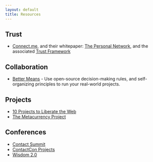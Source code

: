 ```yaml
---
layout: default
title: Resources
---
```


Trust
-----

* [Connect.me][], and their whitepaper: [The Personal Network][], and the associated [Trust Framework][]

Collaboration
-------------

* [Better Means][] - Use open-source decision-making rules, and self-organizing principles to run your real-world projects.

Projects
--------

* [10 Projects to Liberate the Web]
* [The Metacurrency Project][]

Conferences
-----------

* [Contact Summit]
* [ContactCon Projects]
* [Wisdom 2.0]



[Connect.me]: http://connect.me/
[The Personal Network]: http://blog.connect.me/whitepaper-the-personal-network
[ContactCon Projects]: http://p2pfoundation.net/List_of_ContactCon_Related_Projects
[Better Means]: http://bettermeans.com/
[Adam Apollo]: http://twitter.com/#!/adamapollo
[Jack Senechal]: http://jacksenechal.com/
[Shiloh Boss]: http://www.shilohboss.com/personalpoetic
[Venessa Miemis]: http://twitter.com/#!/VenessaMiemis
[Contact Summit]: http://contactcon.com/
[10 Projects to Liberate the Web]: http://emergentbydesign.com/2011/10/06/10-projects-to-liberate-the-web/
[Connect.me]: http://connect.me/
[Trust Framework]: http://connect.me/c/trust
[The Personal Network]: http://blog.connect.me/whitepaper-the-personal-network
[Wisdom 2.0]: http://www.wisdom2summit.com/
[The Metacurrency Project]: http://metacurrency.org/
